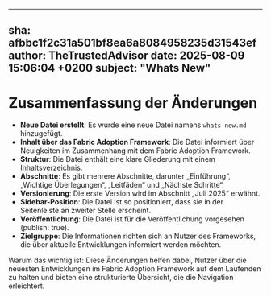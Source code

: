 ---
  sha: afbbc1f2c31a501bf8ea6a8084958235d31543ef
  author: TheTrustedAdvisor
  date: 2025-08-09 15:06:04 +0200
  subject: "Whats New"
  ---

  # Zusammenfassung der Änderungen

- **Neue Datei erstellt**: Es wurde eine neue Datei namens `whats-new.md` hinzugefügt.
- **Inhalt über das Fabric Adoption Framework**: Die Datei informiert über Neuigkeiten im Zusammenhang mit dem Fabric Adoption Framework.
- **Struktur**: Die Datei enthält eine klare Gliederung mit einem Inhaltsverzeichnis.
- **Abschnitte**: Es gibt mehrere Abschnitte, darunter „Einführung“, „Wichtige Überlegungen“, „Leitfäden“ und „Nächste Schritte“.
- **Versionierung**: Die erste Version wird im Abschnitt „Juli 2025“ erwähnt.
- **Sidebar-Position**: Die Datei ist so positioniert, dass sie in der Seitenleiste an zweiter Stelle erscheint.
- **Veröffentlichung**: Die Datei ist für die Veröffentlichung vorgesehen (publish: true).
- **Zielgruppe**: Die Informationen richten sich an Nutzer des Frameworks, die über aktuelle Entwicklungen informiert werden möchten.

Warum das wichtig ist: Diese Änderungen helfen dabei, Nutzer über die neuesten Entwicklungen im Fabric Adoption Framework auf dem Laufenden zu halten und bieten eine strukturierte Übersicht, die die Navigation erleichtert.
